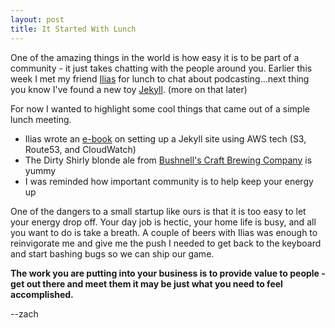 ```yaml
---
layout: post
title: It Started With Lunch
---
```


One of the amazing things in the world is how easy it is to be part of a community - it just takes chatting with the people around you.  Earlier this week I met my friend [Ilias](http://www.iliasm.com/) for lunch to chat about podcasting...next thing you know I've found a new toy [Jekyll](http://jekyllrb.com/).  (more on that later)

For now I wanted to highlight some cool things that came out of a simple lunch meeting.

* Ilias wrote an [e-book](http://jekyllebook.com/) on setting up a Jekyll site using AWS tech (S3, Route53, and CloudWatch)
* The Dirty Shirly blonde ale from [Bushnell's Craft Brewing Company](http://bushnellcraft.com/) is yummy
* I was reminded how important community is to help keep your energy up

One of the dangers to a small startup like ours is that it is too easy to let your energy drop off.  Your day job is hectic, your home life is busy, and all you want to do is take a breath.  A couple of beers with Ilias was enough to reinvigorate me and give me the push I needed to get back to the keyboard and start bashing bugs so we can ship our game.

__The work you are putting into your business is to provide value to people - get out there and meet them it may be just what you need to feel accomplished.__

--zach
